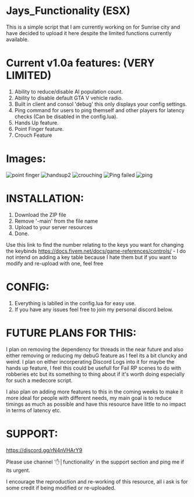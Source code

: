 # Jays_Functionality (ESX)
This is a simple script that I am currently working on for Sunrise city and have decided to upload it here despite the limited functions currently available. 


# Current v1.0a features: (VERY LIMITED)
  1. Ability to reduce/disable AI population count.
  2. Ability to disable default GTA V vehicle radio.
  3. Built in client and consol 'debug' this only displays your config settings.
  4. Ping command for users to ping themself and other players for latency checks (Can be disabled in the config.lua).
  5. Hands Up feature.
  6. Point Finger feature.
  7. Crouch Feature

# Images:
![point finger](https://user-images.githubusercontent.com/83920038/145663772-b05525fe-cc02-4efd-bde8-4784396afbb8.png)
![handsup2](https://user-images.githubusercontent.com/83920038/145663774-ed7be7c1-db09-4d4c-b8ba-aa4cd453f9d6.png)
![crouching](https://user-images.githubusercontent.com/83920038/145685834-10aaad95-16c4-4a0e-91f4-1a1d9ccbff3f.png)
![Ping failed](https://user-images.githubusercontent.com/83920038/145685864-53049312-2c8c-469f-a941-2aad1c2b292f.png)
![ping](https://user-images.githubusercontent.com/83920038/145662886-982a4551-1a9b-47de-ad8a-37a3f3095f4e.png)

# INSTALLATION:
  1. Download the ZIP file
  2. Remove '-main' from the file name
  3. Upload to your server resources
  4. Done.

Use this link to find the number relating to the keys you want for changing the keybinds https://docs.fivem.net/docs/game-references/controls/ - I do not intend on adding a key table because I hate them but if you want to modify and re-upload with one, feel free

# CONFIG:
  1. Everything is lablled in the config.lua for easy use.
  2. If you have any issues feel free to join my personal discord below.

# FUTURE PLANS FOR THIS:
I plan on removing the dependency for threads in the near future and also either removing or reducing my debuG feature as I feel its a bit cluncky and weird. I plan on either incorperating Discord Logs into it for maybe the hands up feature, I feel this could be usefull for Fail RP scenes to do with robberies etc but its something to thing about if it's worth doing especially for such a medecore script.

I also plan on adding more features to this in the coming weeks to make it more ideal for people with different needs, my main goal is to reduce timings as much as possible and have this resource have little to no impact in terms of latency etc.

# SUPPORT:
  https://discord.gg/rN4nVHArY9
  
  Please use channel '✋│functionality' in the support section and ping me if its urgent.
 
 
I encourage the reproduction and re-working of this resource, all i ask is for some credit if being modified or re-uploaded.
